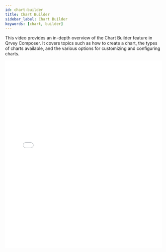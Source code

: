 ```yaml
---
id: chart-builder
title: Chart Builder
sidebar_label: Chart Builder
keywords: [chart, builder]
---
```


This video provides an in-depth overview of the Chart Builder feature in Qrvey Composer. It covers topics such as how to create a chart, the types of charts available, and the various options for customizing and configuring charts. 

<iframe src="//fast.wistia.net/embed/iframe/thd3ij3dfv?videoFoam=true"
allowtransparency="true" frameBorder="0" scrolling="no" className="wistia_embed"
name="wistia_embed" allowFullScreen  width="100%" height="600"></iframe>
<script src="//fast.wistia.net/assets/external/iframe-api-v1.js"></script>
<br/>